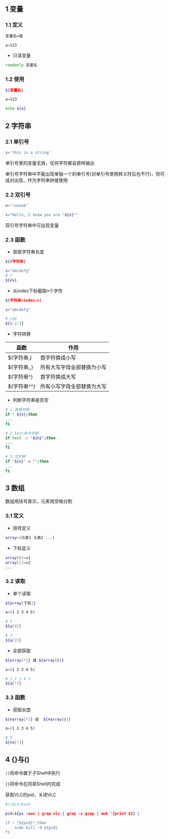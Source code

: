 <!--
 * @Description: 
 * @Version: 1.0
 * @Author: DaLao
 * @Email: dalao_li@163.com
 * @Date: 2021-10-10 00:15:19
 * @LastEditors: dalao
 * @LastEditTime: 2022-04-16 11:28:14
-->

## 1 变量


### 1.1 定义

```sh
变量名=值
```

```sh
a=123
```

- 只读变量
  
```sh
readonly 变量名
```



### 1.2 使用
  
```sh
${变量名}
```

```sh
a=123

echo ${a}
```


## 2 字符串


### 2.1 单引号

```sh
s='this is a string'
```

单引号里的变量无效，任何字符都会原样输出

单引号字符串中不能出现单独一个的单引号(对单引号使用转义符后也不行)，但可成对出现，作为字符串拼接使用



### 2.2 双引号

```sh
n="runoob"

s="Hello, I know you are "${n}""
```

双引号字符串中可出现变量



### 2.3 函数

- 获取字符串长度
  
```sh
${#字符串}
```

```sh
s="abcdefg"
# 7
${#s}
```

- 从index下标截取n个字符
  
```sh
${字符串:index:n}
```

```sh
s="abcdefg"

# cde
${s:2:3}
```

- 字符转换

| 函数        | 作用                       |
| ----------- | -------------------------- |
| ${字符串,}  | 首字符换成小写             |
| ${字符串,,} | 所有大写字母全部替换为小写 |
| ${字符串^}  | 首字符换成大写             |
| ${字符串^^} | 所有小写字母全部替换为大写 |


- 判断字符串是否空

```sh
# 1.直接判断
if ! ${n};then
...
fi

# 2.test命令判断
if test -z "${n}";then
...
fi

# 3.空判断
if "${n}" = "";then
...
fi
```


## 3 数组


数组用括号表示，元素用空格分割



### 3.1 定义

- 括号定义
  
```sh
array=(元素1 元素2 ...)
```

- 下标定义

```sh
array[0]=v1
array[1]=v2
...
``` 



### 3.2 读取

- 单个读取
  
```sh
${array[下标]}
```

```sh
a=(1 2 3 4 5)

# 1
${a[0]}

# 3
${a[2]}
```

- 全部获取

```sh
${array[*]} 或 ${array[@]}
```

```sh
a=(1 2 3 4 5)

# 1 2 3 4 5
${a[*]}
```



### 3.3 函数

- 获取长度

```sh
${#array[*]} 或  ${#array[@]}
```

```sh
a=(1 2 3 4 5)

# 5
${#a[*]}
```



## 4 {}与()

`()`将命令置于子Shell中执行

`{}`将命令在同哥Shell内完成

获取VLC的pid，关闭VLC

```sh
#!/bin/bash

pid=${ps -aux | grep vlc | grep -v grep | awk '{print $2}'}

if ! "${pid}";then
    sudo kill -9 ${pid}
fi
```

